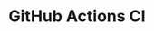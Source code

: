 # GitHub Actions CI










































































































































































































































































































































































































































































































































































































































































































































































































































































































































































































































































































































































































































































































































































































































































































































































































































































































































































































































































































































































































































































































































































































































































































































































































































































































































































































